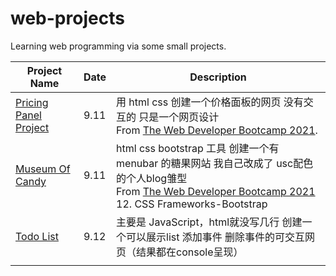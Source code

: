 # web-projects
Learning web programming via some small projects.

| Project Name                                   | Date | Description                                                  |
| ---------------------------------------------- | ---- | ------------------------------------------------------------ |
| [Pricing Panel Project](./PricingPanelProject) | 9.11 | 用 html css 创建一个价格面板的网页 没有交互的 只是一个网页设计 <br/>From [The Web Developer Bootcamp 2021](https://www.udemy.com/course/the-web-developer-bootcamp/). |
| [Museum Of Candy](./Museum_Of_Candy)           | 9.11 | html css bootstrap 工具 创建一个有menubar 的糖果网站 我自己改成了 usc配色的个人blog雏型 <br>From [The Web Developer Bootcamp 2021](https://www.udemy.com/course/the-web-developer-bootcamp/) 12. CSS Frameworks-Bootstrap |
| [Todo List](./TodoListProject)                 | 9.12 | 主要是 JavaScript，html就没写几行 创建一个可以展示list 添加事件 删除事件的可交互网页（结果都在console呈现） |
|                                                |      |                                                              |

